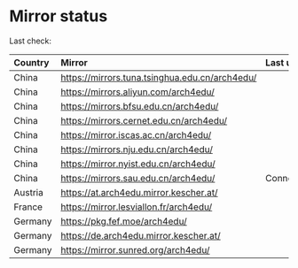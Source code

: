 <script src="./time.js"></script>
# Mirror status
Last check: <script type="text/javascript">localize(1744262633.879936);</script>

|Country|Mirror|Last update|
|:------|:-----|:----------|
|China|https://mirrors.tuna.tsinghua.edu.cn/arch4edu/|<script type="text/javascript">localize(1744224272);</script>|
|China|https://mirrors.aliyun.com/arch4edu/|<script type="text/javascript">localize(1744224272);</script>|
|China|https://mirrors.bfsu.edu.cn/arch4edu/|<script type="text/javascript">localize(1744224272);</script>|
|China|https://mirrors.cernet.edu.cn/arch4edu/|<script type="text/javascript">localize(1744224272);</script>|
|China|https://mirror.iscas.ac.cn/arch4edu/|<script type="text/javascript">localize(1744224272);</script>|
|China|https://mirrors.nju.edu.cn/arch4edu/|<script type="text/javascript">localize(1744181193);</script>|
|China|https://mirror.nyist.edu.cn/arch4edu/|<script type="text/javascript">localize(1744224272);</script>|
|China|https://mirrors.sau.edu.cn/arch4edu/|ConnectionError|
|Austria|https://at.arch4edu.mirror.kescher.at/|<script type="text/javascript">localize(1744224272);</script>|
|France|https://mirror.lesviallon.fr/arch4edu/|<script type="text/javascript">localize(1744224272);</script>|
|Germany|https://pkg.fef.moe/arch4edu/|<script type="text/javascript">localize(1744224272);</script>|
|Germany|https://de.arch4edu.mirror.kescher.at/|<script type="text/javascript">localize(1744224272);</script>|
|Germany|https://mirror.sunred.org/arch4edu/|<script type="text/javascript">localize(1744224272);</script>|

<script src="./tablefilter/tablefilter.js"></script>
<script src="./table.js"></script>